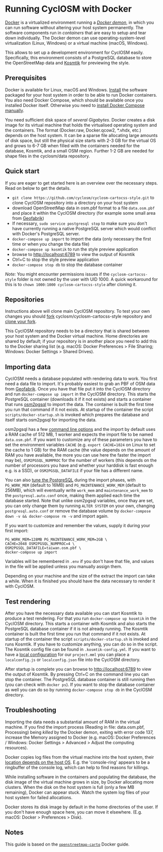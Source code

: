 # Running CyclOSM with Docker

[Docker](https://docker.com) is a virtualized environment running a [_Docker demon_](https://docs.docker.com/engine/docker-overview), in which you can run software without altering your host system permanently. The software components run in _containers_ that are easy to setup and tear down individually. The Docker demon can use operating-system-level virtualization (Linux, Windows) or a virtual machine (macOS, Windows).

This allows to set up a development environment for CyclOSM easily. Specifically, this environment consists of a
PostgreSQL database to store the OpenStreetMap data and [Kosmtik](https://github.com/kosmtik/kosmtik) for previewing the style.

## Prerequisites

Docker is available for Linux, macOS and Windows. [Install](https://www.docker.com/get-docker) the software packaged for your host system in order
to be able to run Docker containers. You also need Docker Compose, which should be available once you installed
Docker itself. Otherwise you need to [install Docker Compose manually](https://docs.docker.com/compose/install/).

You need sufficient disk space of _several Gigabytes_. Docker creates a disk image for its virtual machine that holds the virtualised operating system and the containers. The format (Docker.raw, Docker.qcow2, \*.vhdx, etc.) depends on the host system. It can be a sparse file allocating large amounts of disk space, but still the physical size starts with 2-3 GB for the virtual OS and grows to 6-7 GB when filled with the containers needed for the database, Kosmtik, and a small OSM region. Further 1-2 GB are needed for shape files in the cyclosm/data repository.

## Quick start

If you are eager to get started here is an overview over the necessary steps.
Read on below to get the details.

* `git clone https://github.com/cyclosm/cyclosm-cartocss-style.git` to clone CyclOSM repository into a directory on your host system
* download OpenStreetMap data in osm.pbf format to a file `data.osm.pbf` and place it within the CyclOSM directory (for example some small area from [Geofabrik](https://download.geofabrik.de/))
* If necessary, `sudo service postgresql stop` to make sure you don't have currently running a native PostgreSQL server which would conflict with Docker's PostgreSQL server.
* `docker-compose up import` to import the data (only necessary the first time or when you change the data file)
* `docker-compose up kosmtik` to run the style preview application
* browse to [http://localhost:6789](http://localhost:6789) to view the output of Kosmtik
* Ctrl+C to stop the style preview application
* `docker-compose stop db` to stop the database container

_Note:_ You might encounter permissions issues if the `cyclosm-cartocss-style`
folder is not owned by the user with UID 1000. A quick workaround for this is
to `chown 1000:1000 cyclosm-cartocss-style` after cloning it.

## Repositories

Instructions above will clone main CyclOSM repository. To test your own changes you should [fork](https://help.github.com/articles/fork-a-repo/) cyclosm/cyclosm-cartocss-style repository and [clone your fork](https://help.github.com/articles/cloning-a-repository/).

This CyclOSM repository needs to be a directory that is shared between your host system and the Docker virtual machine. Home directories are shared by default; if your repository is in another place you need to add this to the Docker sharing list (e.g. macOS: Docker Preferences > File Sharing; Windows: Docker Settings > Shared Drives).

## Importing data

CyclOSM needs a database populated with rendering data to work. You first need a data file to import.
It's probably easiest to grab an PBF of OSM data from [Geofabrik](https://download.geofabrik.de/).
Once you have that file put it into the CyclOSM directory and run `docker-compose up import` in the CyclOSM directory.
This starts the PostgreSQL container (downloads it if it not exists) and starts a container that runs [osm2pgsql](https://github.com/openstreetmap/osm2pgsql) to import the data. The container is built the first time you run that command if it not exists.
At startup of the container the script `scripts/docker-startup.sh` is invoked which prepares the database and itself starts osm2pgsql for importing the data.

osm2pgsql has a few [command line options](https://manpages.debian.org/testing/osm2pgsql/osm2pgsql.1.en.html) and the import by default uses a RAM cache of 512 MB, 1 worker and expects the import file to be named `data.osm.pbf`. If you want to customize any of these parameters you have to set the environment variables `CACHE` (e.g. `export CACHE=1024` on Linux to set the cache to 1 GB) for the RAM cache (the value depends on the amount of RAM you have available, the more you can use here the faster the import may be), `OSM2PGSQL_NUMPROC` for the number of workers (this depends on the number of processors you have and whether your harddisk is fast enough e.g. is a SSD), or `OSM2PGSQL_DATAFILE` if your file has a different name.

You can also [tune the PostgreSQL](https://wiki.postgresql.org/wiki/Tuning_Your_PostgreSQL_Server) during the import phases, with `PG_WORK_MEM` (default to 16MB) and `PG_MAINTENANCE_WORK_MEM` (default to 256MB), which will eventually write `work_mem` and `maintenance_work_mem` to the `postgresql.auto.conf` once, making them applied each time the database started. Note that unlike osm2pgsql variables, once thay are set, you can only change them by running `ALTER SYSTEM` on your own, changing `postgresql.auto.conf` or remove the database volume by `docker-compose down -v && docker-compose rm -v` and import again.

If you want to customize and remember the values, supply it during your first import:

```
PG_WORK_MEM=128MB PG_MAINTENANCE_WORK_MEM=2GB \
CACHE=2048 OSM2PGSQL_NUMPROC=4 \
OSM2PGSQL_DATAFILE=taiwan.osm.pbf \
docker-compose up import
```

Variables will be remembered in `.env` if you don't have that file, and values in the file will be applied unless you manually assign them.

Depending on your machine and the size of the extract the import can take a while. When it is finished you should have the data necessary to render it with CyclOSM.

## Test rendering

After you have the necessary data available you can start Kosmtik to produce a test rendering. For that you run `docker-compose up kosmtik` in the CyclOSM directory. This starts a container with Kosmtik and also starts the PostgreSQL database container if it is not already running. The Kosmtik container is built the first time you run that command if it not exists.
At startup of the container the script `scripts/docker-startup.sh` is invoked and runs Kosmtik. If you have to customize anything, you can do so in the script. The Kosmtik config file can be found in `.kosmtik-config.yml`.
If you want to have a [local configuration](https://github.com/kosmtik/kosmtik#local-config) for our `project.mml` you can place a `localconfig.js` or `localconfig.json` file into the CyclOSM directory.

After startup is complete you can browse to [http://localhost:6789](http://localhost:6789) to view the output of Kosmtik. By pressing Ctrl+C on the command line you can stop the container. The PostgreSQL database container is still running then (you can check with `docker ps`). If you want to stop the database container as well you can do so by running `docker-compose stop db` in the CyclOSM directory.

## Troubleshooting

Importing the data needs a substantial amount of RAM in the virtual machine. If you find the import process (Reading in file: data.osm.pbf, Processing) being _killed_ by the Docker demon, exiting with error code 137, increase the Memory assigned to Docker (e.g. macOS: Docker Preferences / Windows: Docker Settings > Advanced > Adjust the computing resources).

Docker copies log files from the virtual machine into the host system, their [location depends on the host OS](https://stackoverflow.com/questions/30969435/where-is-the-docker-daemon-log). E.g. the 'console-ring' appears to be a ringbuffer of the console log, which can help to find reasons for killings.

While installing software in the containers and populating the database, the disk image of the virtual machine grows in size, by Docker allocating more clusters. When the disk on the host system is full (only a few MB remaining), Docker can appear stuck. Watch the system log files of your host system for failed allocations.

Docker stores its disk image by default in the home directories of the user. If you don't have enough space here, you can move it elsewhere. (E.g. macOS: Docker > Preferences > Disk).

## Notes

This guide is based on the
[`openstreetmap-carto`](https://github.com/gravitystorm/openstreetmap-carto/blob/master/DOCKER.md)
Docker guide.
